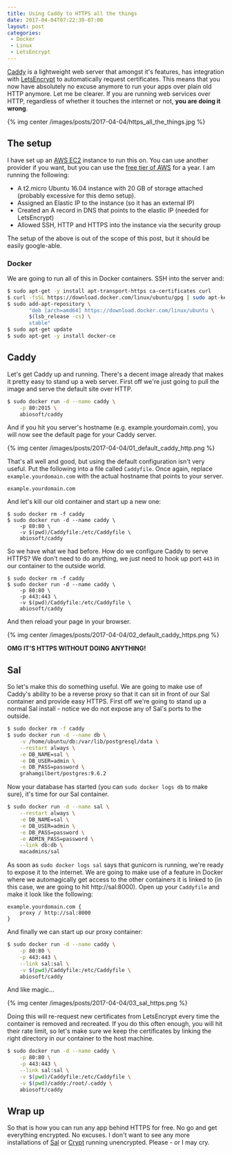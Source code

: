 ```yaml
---
title: Using Caddy to HTTPS all the things
date: 2017-04-04T07:22:39-07:00
layout: post
categories:
 - Docker
 - Linux
 - LetsEncrypt
---
```


[Caddy](https://caddyserver.com/) is a lightweight web server that amongst it's features, has integration with [LetsEncrypt](https://letsencrypt.org) to automatically request certificates. This means that you now have absolutely no excuse anymore to run your apps over plain old HTTP anymore. Let me be clearer. If you are running web services over HTTP, regardless of whether it touches the internet or not, __you are doing it wrong__.  

{% img center /images/posts/2017-04-04/https_all_the_things.jpg %} <!-- more -->

## The setup

I have set up an [AWS EC2](https://aws.amazon.com/ec2) instance to run this on. You can use another provider if you want, but you can use the [free tier of AWS](https://aws.amazon.com/free) for a year. I am running the following:

* A t2.micro Ubuntu 16.04 instance with 20 GB of storage attached (probably excessive for this demo setup).
* Assigned an Elastic IP to the instance (so it has an external IP)
* Created an A record in DNS that points to the elastic IP (needed for LetsEncrypt)
* Allowed SSH, HTTP and HTTPS into the instance via the security group

The setup of the above is out of the scope of this post, but it should be easily google-able.

### Docker

We are going to run all of this in Docker containers. SSH into the server and:

``` bash
$ sudo apt-get -y install apt-transport-https ca-certificates curl
$ curl -fsSL https://download.docker.com/linux/ubuntu/gpg | sudo apt-key add -
$ sudo add-apt-repository \
       "deb [arch=amd64] https://download.docker.com/linux/ubuntu \
       $(lsb_release -cs) \
       stable"
$ sudo apt-get update
$ sudo apt-get -y install docker-ce
```

## Caddy

Let's get Caddy up and running. There's a decent image already that makes it pretty easy to stand up a web server. First off we're just going to pull the image and serve the default site over HTTP.

``` bash
$ sudo docker run -d --name caddy \
    -p 80:2015 \
    abiosoft/caddy
```

And if you hit you server's hostname (e.g. example.yourdomain.com), you will now see the default page for your Caddy server.

{% img center /images/posts/2017-04-04/01_default_caddy_http.png %}

That's all well and good, but using the default configuration isn't very useful. Put the following into a file called `Caddyfile`. Once again, replace `example.yourdomain.com` with the actual hostname that points to your server.

```
example.yourdomain.com
```

And let's kill our old container and start up a new one:

```
$ sudo docker rm -f caddy
$ sudo docker run -d --name caddy \
    -p 80:80 \
    -v $(pwd)/Caddyfile:/etc/Caddyfile \
    abiosoft/caddy
```

So we have what we had before. How do we configure Caddy to serve HTTPS? We don't need to do anything, we just need to hook up port `443` in our container to the outside world.

```
$ sudo docker rm -f caddy
$ sudo docker run -d --name caddy \
    -p 80:80 \
    -p 443:443 \
    -v $(pwd)/Caddyfile:/etc/Caddyfile \
    abiosoft/caddy
```

And then reload your page in your browser.

{% img center /images/posts/2017-04-04/02_default_caddy_https.png %}

__OMG IT'S HTTPS WITHOUT DOING ANYTHING!__

## Sal

So let's make this do something useful. We are going to make use of Caddy's ability to be a reverse proxy so that it can sit in front of our Sal container and provide easy HTTPS. First off we're going to stand up a normal Sal install - notice we do not expose any of Sal's ports to the outside.

``` bash
$ sudo docker rm -f caddy
$ sudo docker run -d --name db \
    -v /home/ubuntu/db:/var/lib/postgresql/data \
    --restart always \
    -e DB_NAME=sal \
    -e DB_USER=admin \
    -e DB_PASS=password \
    grahamgilbert/postgres:9.6.2
```

Now your database has started (you can `sudo docker logs db` to make sure), it's time for our Sal container.

``` bash
$ sudo docker run -d --name sal \
    --restart always \
    -e DB_NAME=sal \
    -e DB_USER=admin \
    -e DB_PASS=password \
    -e ADMIN_PASS=password \
    --link db:db \
    macadmins/sal
```

As soon as `sudo docker logs sal` says that gunicorn is running, we're ready to expose it to the internet. We are going to make use of a feature in Docker where we automagically get access to the other containers it is linked to (in this case, we are going to hit http://sal:8000). Open up your `Caddyfile` and make it look like the following:

```
example.yourdomain.com {
    proxy / http://sal:8000
}
```

And finally we can start up our proxy container:

``` bash
$ sudo docker run -d --name caddy \
    -p 80:80 \
    -p 443:443 \
    --link sal:sal \
    -v $(pwd)/Caddyfile:/etc/Caddyfile \
    abiosoft/caddy
```

And like magic...

{% img center /images/posts/2017-04-04/03_sal_https.png %}

Doing this will re-request new certificates from LetsEncrypt every time the container is removed and recreated. If you do this often enough, you will hit their rate limit, so let's make sure we keep the certificates by linking the right directory in our container to the host machine.

``` bash
$ sudo docker run -d --name caddy \
    -p 80:80 \
    -p 443:443 \
    --link sal:sal \
    -v $(pwd)/Caddyfile:/etc/Caddyfile \
    -v $(pwd)/caddy:/root/.caddy \
    abiosoft/caddy
```

## Wrap up

So that is how you can run any app behind HTTPS for free. No go and get everything encrypted. No excuses. I don't want to see any more installations of [Sal](https://github,com/salopensource/sal) or [Crypt](https://github.com/grahamgilbert/Crypt-Server) running unencrypted. Please - or I may cry.
